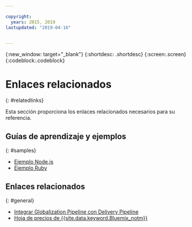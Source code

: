 ```yaml
---

copyright:
  years: 2015, 2019
lastupdated: "2019-04-16"


---
```


{:new_window: target="_blank"}
{:shortdesc: .shortdesc}
{:screen:.screen}
{:codeblock:.codeblock}

# Enlaces relacionados
{: #relatedlinks}

Esta sección proporciona los enlaces relacionados necesarios para su referencia.

## Guías de aprendizaje y ejemplos
{: #samples}

* [Ejemplo Node.js](https://github.com/IBM-Bluemix/gp-nodejs-sample)
* [Ejemplo Ruby](https://github.com/IBM-Bluemix/gp-ruby-sample)

## Enlaces relacionados
{: #general}

* [Integrar Globalization Pipeline con Delivery Pipeline](https://hub.jazz.net/docs/deploy_ext/#globalize)
* [Hoja de precios de {{site.data.keyword.Bluemix_notm}}](https://www.ng.bluemix.net/#/pricing)

